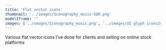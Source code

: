 ```yaml
---
title: 'Flat vector icons'
thumbnail: '../images/Iconography_music-SQR.png'
modelIframe: ''
images: ['../images/Iconography_music.png', '../images/UI glyph icons24.png', '../images/icons-08b.png']
---
```


Various flat vector icons I’ve done for clients and
selling on online stock platforms
